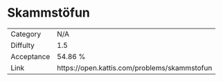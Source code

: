 # Skammstöfun

<table>
    <tr>
        <td>Category</td>
        <td>N/A</td>
    </tr>
    <tr>
        <td>Diffulty</td>
        <td>1.5</td>
    </tr>
    <tr>
        <td>Acceptance</td>
        <td>54.86 %</td>
    </tr>
    <tr>
        <td>Link</td>
        <td>https://open.kattis.com/problems/skammstofun</td>
    </tr>
</table>